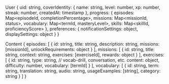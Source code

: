 User {
  uid: string,
  coverIdentity: {
    name: string,
    level: number,
    xp: number,
    streak: number,
    createdAt: timestamp
  },
  progress: {
    episodes: Map<episodeId, completionPercentage>,
    missions: Map<missionId, status>,
    vocabulary: Map<termId, masteryLevel>,
    skills: Map<skillId, proficiencyScore>
  },
  preferences: {
    notificationSettings: object,
    displaySettings: object
  }
}

Content {
  episodes: [
    {
      id: string,
      title: string,
      description: string,
      missions: [missionId],
      unlockRequirements: object
    }
  ],
  missions: [
    {
      id: string,
      title: string,
      context: string,
      exercises: [exerciseId],
      rewards: object
    }
  ],
  exercises: [
    {
      id: string,
      type: string, // vocab-drill, conversation, etc.
      content: object,
      difficulty: number,
      vocabulary: [termId]
    }
  ],
  vocabulary: [
    {
      id: string,
      term: string,
      translation: string,
      audio: string,
      usageExamples: [string],
      category: string
    }
  ]
}